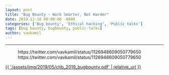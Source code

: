 ```yaml
---
layout: post
title: "Bug Bounty ~ Work Smarter, Not Harder"
date: 2019-12-10 00:00:00 -0000
categories: ['Bug bounty', 'Ethical hacking', 'Public talks']
tags: [bug bounty, bugbounty, public-talks]
author: vavkamil
---
```


<hr>

<!-- wp:html -->
<object data="{{ '/assets/img/2019/05/ctjb_2019_bugbounty.pdf' | relative_url }}" alt="pdf" width="800" height="400"></object>
<!-- /wp:html -->

<!-- wp:core-embed/twitter {"url":"https://twitter.com/vavkamil/status/1126948609050779650","type":"rich","providerNameSlug":"twitter"} -->
<figure class="wp-block-embed-twitter wp-block-embed is-type-rich is-provider-twitter"><div class="wp-block-embed__wrapper">
https://twitter.com/vavkamil/status/1126948609050779650
</div><figcaption>https://twitter.com/vavkamil/status/1126948609050779650</figcaption></figure>
<!-- /wp:core-embed/twitter -->

<!-- wp:paragraph -->
<p><a href="{{ '/assets/img/2019/05/ctjb_2019_bugbounty.pdf' | relative_url }}">{{ '/assets/img/2019/05/ctjb_2019_bugbounty.pdf' | relative_url }}</a></p>
<!-- /wp:paragraph -->